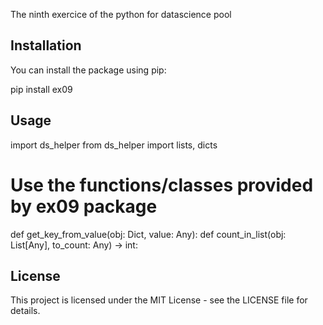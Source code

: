 The ninth exercice of the python for datascience pool

## Installation

You can install the package using pip:

pip install ex09

## Usage

import ds_helper
from ds_helper import lists, dicts

# Use the functions/classes provided by ex09 package
def get_key_from_value(obj: Dict, value: Any):
def count_in_list(obj: List[Any], to_count: Any) -> int:


## License

This project is licensed under the MIT License - see the LICENSE file for details.
